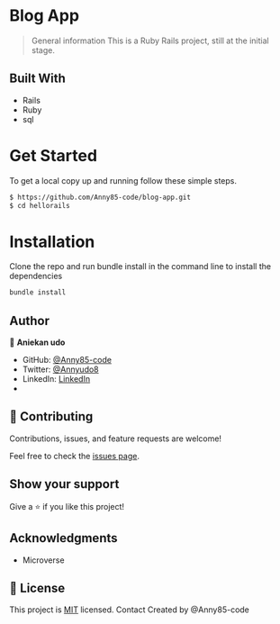 # Blog App

> General information
This is a Ruby Rails project, still at the initial stage. 

## Built With
- Rails
- Ruby
- sql

# Get Started
To get a local copy up and running follow these simple steps.

```bash
$ https://github.com/Anny85-code/blog-app.git
$ cd hellorails
```

# Installation
Clone the repo and run bundle install in the command line to install the dependencies

```bash
bundle install
```

## Author

👤 **Aniekan udo**

- GitHub: [@Anny85-code](https://github.com/Anny85-code)
- Twitter: [@Annyudo8](https://twitter.com/Anny_udo8)
- LinkedIn: [LinkedIn](https://www.linkedin.com/in/aniekan-udo-665b65213/)
- 


## 🤝 Contributing

Contributions, issues, and feature requests are welcome!

Feel free to check the [issues page](../../issues/).

## Show your support

Give a ⭐️ if you like this project!

## Acknowledgments

- Microverse

## 📝 License

This project is [MIT](./MIT.md) licensed.
Contact
Created by @Anny85-code

